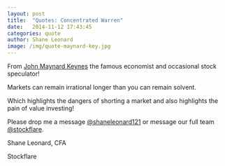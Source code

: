 ```yaml
---
layout: post
title:  "Quotes: Concentrated Warren"
date:   2014-11-12 17:43:45
categories: quote
author: Shane Leonard
image: /img/quote-maynard-key.jpg
---
```


From [John Maynard Keynes](http://en.wikipedia.org/wiki/John_Maynard_Keynes) the famous economist and occasional stock speculator!

Markets can remain irrational longer than you can remain solvent.

Which highlights the dangers of shorting a market and also highlights the pain of value investing!

Please drop me a message [@shaneleonard121](https://twitter.com/shaneleonard121) or message our full team [@stockflare](https://twitter.com/stockflare).

Shane Leonard, CFA

Stockflare